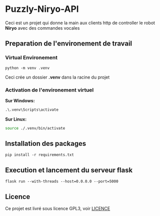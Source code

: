 # Puzzly-Niryo-API

Ceci est un projet qui donne la main aux clients http de controller le robot **Niryo** avec des commandes vocales

## Preparation de l'environement de travail

### Virtual Environement

```
python -m venv .venv
```

Ceci crée un dossier **.venv** dans la racine du projet

### Activation de l'environement virtuel

__Sur Windows:__

```ps
.\.venv\Scripts\activate
```

__Sur Linux:__

```bash
source ./.venv/bin/activate
```

## Installation des packages

```
pip install -r requirements.txt
```

## Execution et lancement du serveur flask

```
flask run --with-threads --host=0.0.0.0 --port=5000
```

## Licence

Ce projet est livré sous licence GPL3, voir [LICENCE](./LICENCE)